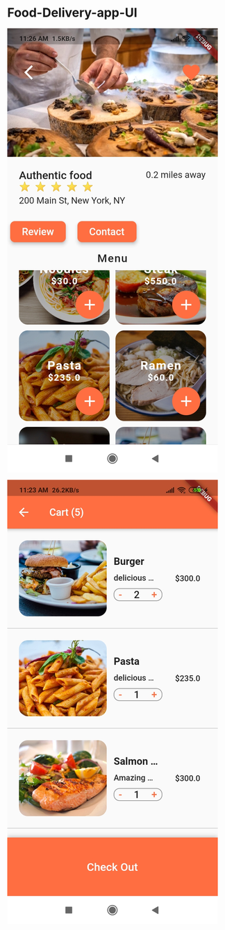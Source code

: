 # Food-Delivery-app-UI
![](pic/fd%20app.jpg)

![](pic/Screenshot_2021-03-21-11-23-43-427_com.example.food_delivery_app.jpg)
